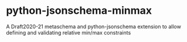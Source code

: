 # python-jsonschema-minmax
A Draft2020-21 metaschema and python-jsonschema extension to allow defining and validating relative min/max constraints
